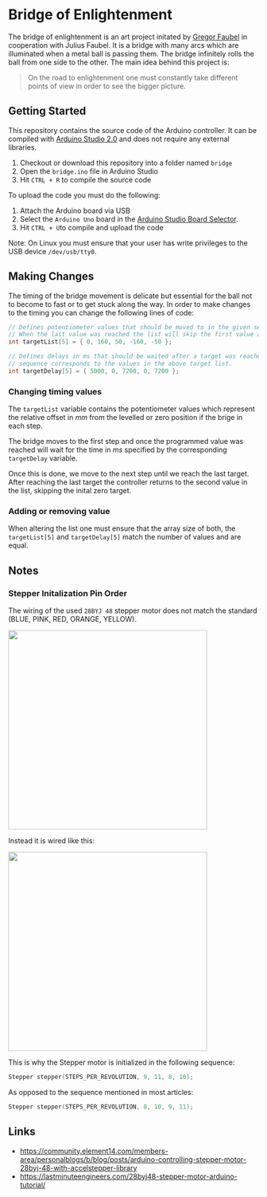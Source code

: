 # Bridge of Enlightenment

The bridge of enlightenment is an art project initated by [Gregor Faubel](https://www.studio-faubel.de) 
in cooperation with Julius Faubel. It is a bridge with many arcs which are illuminated when a metal ball
is passing them. The bridge infinitely rolls the ball from one side to the other. The main idea behind this project is:

<blockquote>
On the road to enlightenment one must constantly take different points of view in order to see the bigger picture.
</blockquote>

## Getting Started

This repository contains the source code of the Arduino controller. It can be compiled with 
[Arduino Studio 2.0](https://docs.arduino.cc/software/ide-v2/tutorials/getting-started/ide-v2-downloading-and-installing) 
and does not require any external libraries.

1. Checkout or download this repository into a folder named `bridge`
1. Open the `bridge.ino` file in Arduino Studio
1. Hit `CTRL + R` to compile the source code

To upload the code you must do the following:

1. Attach the Arduino board via USB
1. Select the `Arduino Uno` board in the [Arduino Studio Board Selector](https://support.arduino.cc/hc/en-us/articles/4406856349970-Select-board-and-port-in-Arduino-IDE).
1. Hit `CTRL + U`to compile and upload the code

Note: On Linux you must ensure that your user has write privileges to the USB device `/dev/usb/tty0`.

## Making Changes
The timing of the bridge movement is delicate but essential for the ball not to become to fast or to get stuck along the way. In order to make changes to the timing you can change the following lines of code:

```cpp
// Defines potentiometer values that should be moved to in the given sequence.
// When the last value was reached the list will skip the first value and repeat from the second.
int targetList[5] = { 0, 160, 50, -160, -50 };

// Defines delays in ms that should be waited after a target was reached. The
// sequence corresponds to the values in the above target list.
int targetDelay[5] = { 5000, 0, 7200, 0, 7200 };
```

### Changing timing values
The `targetList` variable contains the potentiometer values which represent the relative offset in *mm* from the levelled or zero position if the brige in each step.

The bridge moves to the first step and once the programmed value was reached will wait for the time in *ms* specified by the corresponding `targetDelay` variable.

Once this is done, we move to the next step until we reach the last target. After reaching the last target the controller returns to the second value in the list, skipping the inital zero target.

### Adding or removing value
When altering the list one must ensure that the array size of both, the `targetList[5]` and `targetDelay[5]` match the number of values and are equal.

## Notes
### Stepper Initalization Pin Order
The wiring of the used `28BYJ 48` stepper motor does not match the standard (BLUE, PINK, RED, ORANGE, YELLOW).

<img src="https://udvabony.com/wp-content/uploads/2019/05/28byj-48_high_quality_stepper_motor_12v_-1.jpg" width="400">

Instead it is wired like this:

<img src="https://www.makerfabs.com/image/cache/makerfabs/28BYJ-48%20Stepper%20motor-5V/28BYJ-48%20Stepper%20motor-5V_3-1000x750.JPG" width="400">

This is why the Stepper motor is initialized in the following sequence:

```cpp
Stepper stepper(STEPS_PER_REVOLUTION, 9, 11, 8, 10);
```

As opposed to the sequence mentioned in most articles:

```cpp
Stepper stepper(STEPS_PER_REVOLUTION, 8, 10, 9, 11);
```

## Links

- https://community.element14.com/members-area/personalblogs/b/blog/posts/arduino-controlling-stepper-motor-28byj-48-with-accelstepper-library
- https://lastminuteengineers.com/28byj48-stepper-motor-arduino-tutorial/
